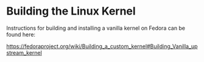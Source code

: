 Building the Linux Kernel
=========================

Instructions for building and installing a vanilla kernel on Fedora can be found here:

https://fedoraproject.org/wiki/Building_a_custom_kernel#Building_Vanilla_upstream_kernel
